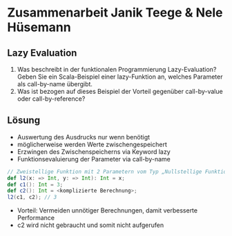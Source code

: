 # Zusammenarbeit Janik Teege & Nele Hüsemann
## Lazy Evaluation
1. Was beschreibt in der funktionalen Programmierung Lazy-Evaluation? Geben Sie ein Scala-Beispiel einer lazy-Funktion an, welches Parameter als call-by-name übergibt.
2. Was ist bezogen auf dieses Beispiel der Vorteil gegenüber call-by-value oder call-by-reference?
## Lösung
- Auswertung des Ausdrucks nur wenn benötigt
- möglicherweise werden Werte zwischengespeichert
- Erzwingen des Zwischenspeicherns via Keyword lazy
- Funktionsevaluierung der Parameter via call-by-name
```Scala
// Zweistellige Funktion mit 2 Parametern vom Typ „Nullstellige Funktion mit Rückgabewert des Typs Int“ und einem Rückgabewert des Typs Int
def l2(x: => Int, y: => Int): Int = x;
def c1(): Int = 3;
def c2(): Int = <komplizierte Berechnung>;
l2(c1, c2); // 3
```
- Vorteil: Vermeiden unnötiger Berechnungen, damit verbesserte Performance
- c2 wird nicht gebraucht und somit nicht aufgerufen